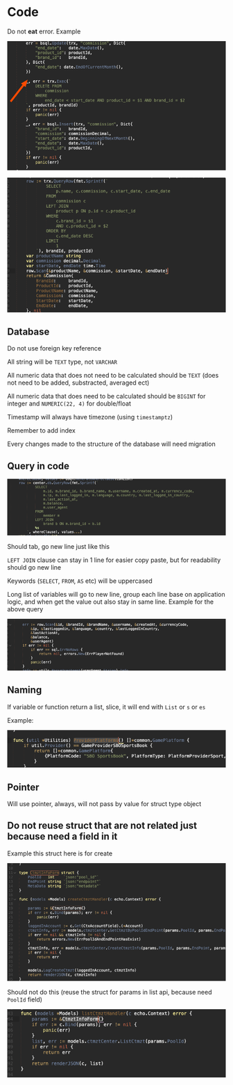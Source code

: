 # Code

Do not **eat** error. Example

![image-20211021100659720](image-20211021100659720.png)

![image-20211021100728136](image-20211021100728136.png)

## Database

Do not use foreign key reference

All string will be `TEXT` type, not `VARCHAR`

All numeric data that does not need to be calculated should be `TEXT` (does not need to be added, substracted, averaged ect)

All numeric data that does need to be calculated should be `BIGINT` for integer and `NUMERIC(22, 4)` for double/float

Timestamp will always have timezone (using `timestamptz`)

Remember to add index

Every changes made to the structure of the database will need migration

## Query in code

![image-20211021094448239](image-20211021094448239.png)

Should tab, go new line just like this

`LEFT JOIN` clause can stay in 1 line for easier copy paste, but for readability should go new line

Keywords (`SELECT`, `FROM`, `AS` etc) will be uppercased

Long list of variables will go to new line, group each line base on application logic, and when get the value out also stay in same line. Example for the above query

![image-20211021094459924](image-20211021094459924.png)

## Naming

If variable or function return a list, slice, it will end with `List` or `s` or `es`

Example:

![image-20211026092918067](image-20211026092918067.png)

## Pointer

Will use pointer, always, will not pass by value for struct type object

## Do not reuse struct that are not related just because need a field in it

Example this struct here is for create

![image-20211027142715059](image-20211027142715059.png)

Should not do this (reuse the struct for params in list api, because need `PoolId` field)

![image-20211027142741061](image-20211027142741061.png)